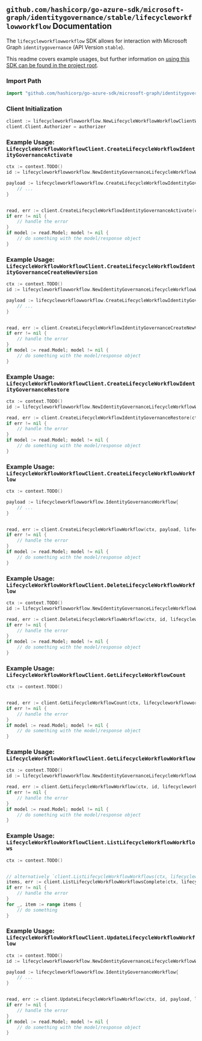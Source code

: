 
## `github.com/hashicorp/go-azure-sdk/microsoft-graph/identitygovernance/stable/lifecycleworkflowworkflow` Documentation

The `lifecycleworkflowworkflow` SDK allows for interaction with Microsoft Graph `identitygovernance` (API Version `stable`).

This readme covers example usages, but further information on [using this SDK can be found in the project root](https://github.com/hashicorp/go-azure-sdk/tree/main/docs).

### Import Path

```go
import "github.com/hashicorp/go-azure-sdk/microsoft-graph/identitygovernance/stable/lifecycleworkflowworkflow"
```


### Client Initialization

```go
client := lifecycleworkflowworkflow.NewLifecycleWorkflowWorkflowClientWithBaseURI("https://graph.microsoft.com")
client.Client.Authorizer = authorizer
```


### Example Usage: `LifecycleWorkflowWorkflowClient.CreateLifecycleWorkflowIdentityGovernanceActivate`

```go
ctx := context.TODO()
id := lifecycleworkflowworkflow.NewIdentityGovernanceLifecycleWorkflowWorkflowID("workflowId")

payload := lifecycleworkflowworkflow.CreateLifecycleWorkflowIdentityGovernanceActivateRequest{
	// ...
}


read, err := client.CreateLifecycleWorkflowIdentityGovernanceActivate(ctx, id, payload, lifecycleworkflowworkflow.DefaultCreateLifecycleWorkflowIdentityGovernanceActivateOperationOptions())
if err != nil {
	// handle the error
}
if model := read.Model; model != nil {
	// do something with the model/response object
}
```


### Example Usage: `LifecycleWorkflowWorkflowClient.CreateLifecycleWorkflowIdentityGovernanceCreateNewVersion`

```go
ctx := context.TODO()
id := lifecycleworkflowworkflow.NewIdentityGovernanceLifecycleWorkflowWorkflowID("workflowId")

payload := lifecycleworkflowworkflow.CreateLifecycleWorkflowIdentityGovernanceCreateNewVersionRequest{
	// ...
}


read, err := client.CreateLifecycleWorkflowIdentityGovernanceCreateNewVersion(ctx, id, payload, lifecycleworkflowworkflow.DefaultCreateLifecycleWorkflowIdentityGovernanceCreateNewVersionOperationOptions())
if err != nil {
	// handle the error
}
if model := read.Model; model != nil {
	// do something with the model/response object
}
```


### Example Usage: `LifecycleWorkflowWorkflowClient.CreateLifecycleWorkflowIdentityGovernanceRestore`

```go
ctx := context.TODO()
id := lifecycleworkflowworkflow.NewIdentityGovernanceLifecycleWorkflowWorkflowID("workflowId")

read, err := client.CreateLifecycleWorkflowIdentityGovernanceRestore(ctx, id, lifecycleworkflowworkflow.DefaultCreateLifecycleWorkflowIdentityGovernanceRestoreOperationOptions())
if err != nil {
	// handle the error
}
if model := read.Model; model != nil {
	// do something with the model/response object
}
```


### Example Usage: `LifecycleWorkflowWorkflowClient.CreateLifecycleWorkflowWorkflow`

```go
ctx := context.TODO()

payload := lifecycleworkflowworkflow.IdentityGovernanceWorkflow{
	// ...
}


read, err := client.CreateLifecycleWorkflowWorkflow(ctx, payload, lifecycleworkflowworkflow.DefaultCreateLifecycleWorkflowWorkflowOperationOptions())
if err != nil {
	// handle the error
}
if model := read.Model; model != nil {
	// do something with the model/response object
}
```


### Example Usage: `LifecycleWorkflowWorkflowClient.DeleteLifecycleWorkflowWorkflow`

```go
ctx := context.TODO()
id := lifecycleworkflowworkflow.NewIdentityGovernanceLifecycleWorkflowWorkflowID("workflowId")

read, err := client.DeleteLifecycleWorkflowWorkflow(ctx, id, lifecycleworkflowworkflow.DefaultDeleteLifecycleWorkflowWorkflowOperationOptions())
if err != nil {
	// handle the error
}
if model := read.Model; model != nil {
	// do something with the model/response object
}
```


### Example Usage: `LifecycleWorkflowWorkflowClient.GetLifecycleWorkflowCount`

```go
ctx := context.TODO()


read, err := client.GetLifecycleWorkflowCount(ctx, lifecycleworkflowworkflow.DefaultGetLifecycleWorkflowCountOperationOptions())
if err != nil {
	// handle the error
}
if model := read.Model; model != nil {
	// do something with the model/response object
}
```


### Example Usage: `LifecycleWorkflowWorkflowClient.GetLifecycleWorkflowWorkflow`

```go
ctx := context.TODO()
id := lifecycleworkflowworkflow.NewIdentityGovernanceLifecycleWorkflowWorkflowID("workflowId")

read, err := client.GetLifecycleWorkflowWorkflow(ctx, id, lifecycleworkflowworkflow.DefaultGetLifecycleWorkflowWorkflowOperationOptions())
if err != nil {
	// handle the error
}
if model := read.Model; model != nil {
	// do something with the model/response object
}
```


### Example Usage: `LifecycleWorkflowWorkflowClient.ListLifecycleWorkflowWorkflows`

```go
ctx := context.TODO()


// alternatively `client.ListLifecycleWorkflowWorkflows(ctx, lifecycleworkflowworkflow.DefaultListLifecycleWorkflowWorkflowsOperationOptions())` can be used to do batched pagination
items, err := client.ListLifecycleWorkflowWorkflowsComplete(ctx, lifecycleworkflowworkflow.DefaultListLifecycleWorkflowWorkflowsOperationOptions())
if err != nil {
	// handle the error
}
for _, item := range items {
	// do something
}
```


### Example Usage: `LifecycleWorkflowWorkflowClient.UpdateLifecycleWorkflowWorkflow`

```go
ctx := context.TODO()
id := lifecycleworkflowworkflow.NewIdentityGovernanceLifecycleWorkflowWorkflowID("workflowId")

payload := lifecycleworkflowworkflow.IdentityGovernanceWorkflow{
	// ...
}


read, err := client.UpdateLifecycleWorkflowWorkflow(ctx, id, payload, lifecycleworkflowworkflow.DefaultUpdateLifecycleWorkflowWorkflowOperationOptions())
if err != nil {
	// handle the error
}
if model := read.Model; model != nil {
	// do something with the model/response object
}
```
